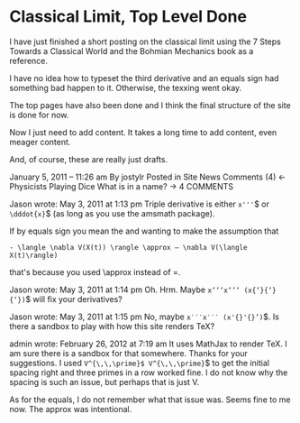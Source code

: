 
# Classical Limit, Top Level Done

I have just finished a short posting on the classical limit using the 7 Steps Towards a Classical World and the Bohmian Mechanics book as a reference.

I have no idea how to typeset the third derivative and an equals sign had something bad happen to it. Otherwise, the texxing went okay.

The top pages have also been done and I think the final structure of the site is done for now.

Now I just need to add content. It takes a long time to add content, even meager content.

And, of course, these are really just drafts.

January 5, 2011 – 11:26 am
By jostylr
Posted in Site News
Comments (4)
← Physicists Playing Dice
What is in a name? →
4 COMMENTS

Jason wrote:
May 3, 2011 at 1:13 pm
Triple derivative is either `x'''`$ or `\dddot{x}`$ (as long as you use the amsmath package).

If by equals sign you mean the and wanting to make the assumption that
```$
- \langle \nabla V(X(t)) \rangle \approx – \nabla V(\langle X(t)\rangle)
```
that's because you used \approx instead of =.

Jason wrote:
May 3, 2011 at 1:14 pm
Oh. Hrm. Maybe `x‘‘‘x‘‘‘ (x{‘}{‘}{‘})`$ will fix your derivatives?

Jason wrote:
May 3, 2011 at 1:15 pm
No, maybe `x′′′x′′′ (x'{}'{}’)`$. Is there a sandbox to play with how this site renders TeX?

admin wrote:
February 26, 2012 at 7:19 am
It uses MathJax to render TeX. I am sure there is a sandbox for that somewhere. Thanks for your suggestions. I used `V^{\,\,\prime}$ V^{\,\,\prime}`$ to get the initial spacing right and three primes in a row worked fine. I do not know why the spacing is such an issue, but perhaps that is just V.

As for the equals, I do not remember what that issue was. Seems fine to me now. The approx was intentional.
